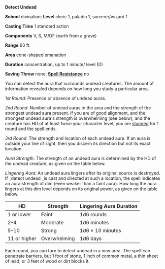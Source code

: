  **Detect Undead**

**School** divination; **Level** cleric 1, paladin 1, sorcerer/wizard 1

**Casting Time** 1 standard action

**Components** V, S, M/DF (earth from a grave)

**Range** 60 ft.

**Area** cone-shaped emanation

**Duration** concentration, up to 1 minute/ level (D)

**Saving Throw** none; **[Spell Resistance](../glossary#_spell-resistance)** no

You can detect the aura that surrounds undead creatures. The amount of information revealed depends on how long you study a particular area.

_1st Round_: Presence or absence of undead auras.

_2nd Round_: Number of undead auras in the area and the strength of the strongest undead aura present. If you are of good alignment, and the strongest undead aura's strength is overwhelming (see below), and the creature has HD of at least twice your character level, you are [stunned](../glossary#_stunned) for 1 round and the spell ends.

_3rd Round_: The strength and location of each undead aura. If an aura is outside your line of sight, then you discern its direction but not its exact location.

_Aura Strength_: The strength of an undead aura is determined by the HD of the undead creature, as given on the table below.

_Lingering Aura_: An undead aura lingers after its original source is destroyed. If _detect undead _is cast and directed at such a location, the spell indicates an aura strength of dim (even weaker than a faint aura). How long the aura lingers at this dim level depends on its original power, as given on the table below.

| HD | Strength | Lingering Aura Duration |
| --- | --- | --- |
| 1 or lower | Faint | 1d6 rounds |
| 2–4 | Moderate | 1d6 minutes |
| 5–10 | Strong | 1d6 × 10 minutes |
| 11 or higher | Overwhelming | 1d6 days |

Each round, you can turn to detect undead in a new area. The spell can penetrate barriers, but 1 foot of stone, 1 inch of common metal, a thin sheet of lead, or 3 feet of wood or dirt blocks it.

